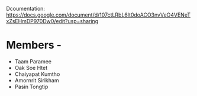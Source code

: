 Dcoumentation: https://docs.google.com/document/d/107ctLRbL6lt0doACO3nvVeO4VENeTxZsEHmDP970Dw0/edit?usp=sharing

# Members -
- Taam Paramee
- Oak Soe Htet
- Chaiyapat Kumtho
- Amornrit Sirikham
- Pasin Tongtip
